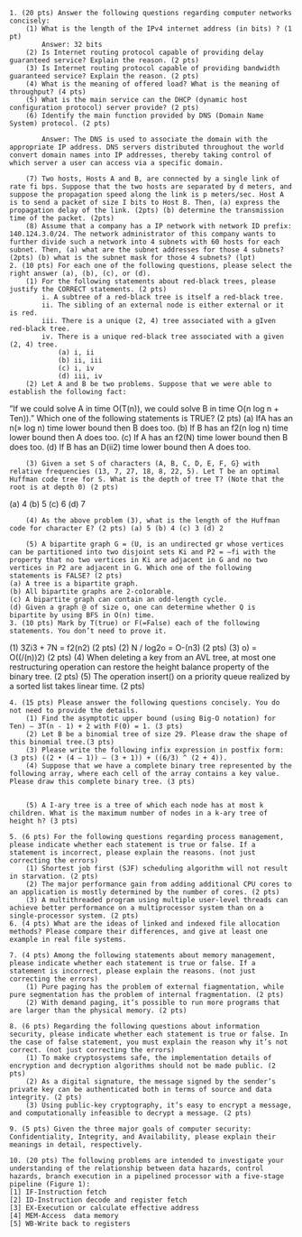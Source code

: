     1. (20 pts) Answer the following questions regarding computer networks concisely:
        (1) What is the length of the IPv4 internet address (in bits) ? (1 pt)
            Answer: 32 bits
        (2) Is Internet routing protocol capable of providing delay guaranteed service? Explain the reason. (2 pts)
        (3) Is Internet routing protocol capable of providing bandwidth guaranteed service? Explain the reason. (2 pts)
        (4) What is the meaning of offered load? What is the meaning of throughput? (4 pts)
        (5) What is the main service can the DHCP (dynamic host configuration protocol) server provide? (2 pts)
        (6) Identify the main function provided by DNS (Domain Name System) protocol. (2 pts)
            
            Answer: The DNS is used to associate the domain with the appropriate IP address. DNS servers distributed throughout the world convert domain names into IP addresses, thereby taking control of which server a user can access via a specific domain.

        (7) Two hosts, Hosts A and B, are connected by a single link of rate fi bps. Suppose that the two hosts are separated by d meters, and suppose the propagation speed along the link is p meters/sec. Host A is to send a packet of size I bits to Host B. Then, (a) express the propagation delay of the link. (2pts) (b) determine the transmission time of the packet. (2pts)
        (8) Assume that a company has a IP network with network ID prefix: 140.124.3.0/24. The network administrator of this company wants to further divide such a network into 4 subnets with 60 hosts for each subnet. Then, (a) what are the subnet addresses for those 4 subnets? (2pts) (b) what is the subnet mask for those 4 subnets? (lpt)
    2. (10 pts) For each one of the following questions, please select the right answer (a), (b), (c), or (d).
        (1) For the following statements about red-black trees, please justify the CORRECT statements. (2 pts)
            i. A subtree of a red-black tree is itself a red-black tree.
            ii. The sibling of an external node is either external or it is red.
            iii. There is a unique (2, 4) tree associated with a gIven red-black tree.
            iv. There is a unique red-black tree associated with a given (2, 4) tree.
                (a) i, ii
                (b) ii, iii	
                (c) i, iv	
                (d) iii, iv
        (2) Let A and B be two problems. Suppose that we were able to establish the following fact:
”If we could solve A in time O(T(n)), we could solve B in time O{n log n + Ten)).”
Which one of the following statements is TRUE? (2 pts)
    (a) IfA has an n(» log n) time lower bound then B does too.
    (b) If B has an f2(n log n) time lower bound then A does too.
    (c) If A has an f2(N) time lower bound then B does too.
    (d) If B has an D(ii2) time lower bound then A does too.

        (3) Given a set S of characters (A, B, C, D, E, F, G} with relative frequencies (13, 7, 27, 18, 8, 22, 5). Let T be an optimal Huffman code tree for S. What is the depth of tree T? (Note that the root is at depth 0) (2 pts)
(a) 4 (b) 5 (c) 6 (d) 7

        (4) As the above problem (3), what is the length of the Huffman code for character E? (2 pts) (a) 5 (b) 4 (c) 3 (d) 2

        (5) A bipartite graph G = (U, is an undirected gr whose vertices can be partitioned into two disjoint sets Ki and P2 = —fi with the property that no two vertices in Ki are adjacent in G and no two vertices in P2 are adjacent in G. Which one of the following statements is FALSE? (2 pts)
    (a) A tree is a bipartite graph.
    (b) All bipartite graphs are 2-co1orable.
    (c) A bipartite graph can contain an odd-length cycle.
    (d) Given a graph @ of size o, one can determine whether Q is bipartite by using BFS in O(n) time.
    3. (10 pts) Mark by T(true) or F(=False) each of the following statements. You don’t need to prove it.
(1)	3Zi3 + 7N = f2(n2) (2 pts)
(2)	N / log2o = O-(n3) (2 pts) (3)		o) = O((/(n))2) (2 pts)
    (4) When deleting a key from an AVL tree, at most one restructuring operation can restore the height balance property of the binary tree. (2 pts)
    (5) The operation insert() on a priority queue realized by a sorted list takes linear time. (2 pts)

    4. (15 pts) Please answer the following questions concisely. You do not need to provide the details.
        (1) Find the asymptotic upper bound (using Big-O notation) for Ten) — 3T(n - 1) + 2 with F(0) = 1. (3 pts)
        (2) Let B be a binomial tree of size 29. Please draw the shape of this binomial tree.(3 pts)
        (3) Please write the following infix expression in postfix form: (3 pts) ((2 • (4 — 1)) — (3 + 1)) + ((6/3) ^ (2 + 4)).
        (4) Suppose that we have a complete binary tree represented by the following array, where each cell of the array contains a key value. Please draw this complete binary tree. (3 pts)


        (5) A I-ary tree is a tree of which each node has at most k children. What is the maximum number of nodes in a k-ary tree of height h? (3 pts)

    5. (6 pts) For the following questions regarding process management, please indicate whether each statement is true or false. If a statement is incorrect, please explain the reasons. (not just correcting the errors)
        (1) Shortest job first (SJF) scheduling algorithm will not result in starvation. (2 pts)
        (2) The major performance gain from adding additional CPU cores to an application is mostly determined by the number of cores. (2 pts)
        (3) A multithreaded program using multiple user-level threads can achieve better performance on a multiprocessor system than on a single-processor system. (2 pts)
    6. (4 pts) What are the ideas of linked and indexed file allocation methods? Please compare their differences, and give at least one example in real file systems.

    7. (4 pts) Among the following statements about memory management, please indicate whether each statement is true or false. If a statement is incorrect, please explain the reasons. (not just correcting the errors)
        (1) Pure paging has the problem of external fiagmentation, while pure segmentation has the problem of internal fragmentation. (2 pts)
        (2) With demand paging, it’s possible to run more programs that are larger than the physical memory. (2 pts)

    8. (6 pts) Regarding the following questions about information security, please indicate whether each statement is true or false. In the case of false statement, you must explain the reason why it’s not correct. (not just correcting the errors)
        (1) To make cryptosystems safe, the implementation details of encryption and decryption algorithms should not be made public. (2 pts)
        (2) As a digital signature, the message signed by the sender’s private key can be authenticated both in terms of source and data integrity. (2 pts)
        (3) Using public-key cryptography, it’s easy to encrypt a message, and computationally infeasible to decrypt a message. (2 pts)

    9. (5 pts) Given the three major goals of computer security: Confidentiality, Integrity, and Availability, please explain their meanings in detail, respectively.

    10. (20 pts) The following problems are intended to investigate your understanding of the relationship between data hazards, control hazards, branch execution in a pipelined processor with a five-stage pipeline (Figure 1):
    [1] IF-Instruction fetch
    [2] ID-Instruction decode and register fetch
    [3] EX-Execution or calculate effective address
    [4] MEM-Access  data memory
    [5] WB-Write back to registers

